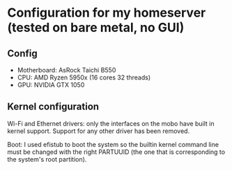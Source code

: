 # Configuration for my homeserver (tested on bare metal, no GUI)

## Config

- Motherboard: AsRock Taichi B550
- CPU: AMD Ryzen 5950x (16 cores 32 threads)
- GPU: NVIDIA GTX 1050

## Kernel configuration

Wi-Fi and Ethernet drivers: only the interfaces on the mobo have built in kernel support. Support for any other driver has been removed.

Boot: I used efistub to boot the system so the builtin kernel command line must be changed with the right PARTUUID (the one that is corresponding to the system's root partition).
